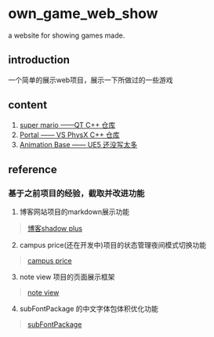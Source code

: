 # own_game_web_show
a website for showing games made.

## introduction
一个简单的展示web项目，展示一下所做过的一些游戏

## content
1. [super mario ——QT C++ 仓库](https://github.com/shAdow-XJY/super-mario_-qt_-cpp)
2. [Portal —— VS PhysX C++ 仓库](https://github.com/shAdow-XJY/SCUT2022_Portal)
3. [Animation Base —— UE5 还没写太多](https://github.com/shAdow-XJY/Animation_Base)

## reference
### 基于之前项目的经验，截取并改进功能
1. 博客网站项目的markdown展示功能
> [博客shadow plus](https://github.com/shAdow-XJY/shAdow-XJY.github.io)
2. campus price(还在开发中)项目的状态管理夜间模式切换功能
> [campus price](https://github.com/shAdow-XJY/campusprice)
3. note view 项目的页面展示框架
> [note view](https://github.com/shAdow-XJY/noteview)
4. subFontPackage 的中文字体包体积优化功能
> [subFontPackage](https://github.com/shAdow-XJY/subFontPackage)

